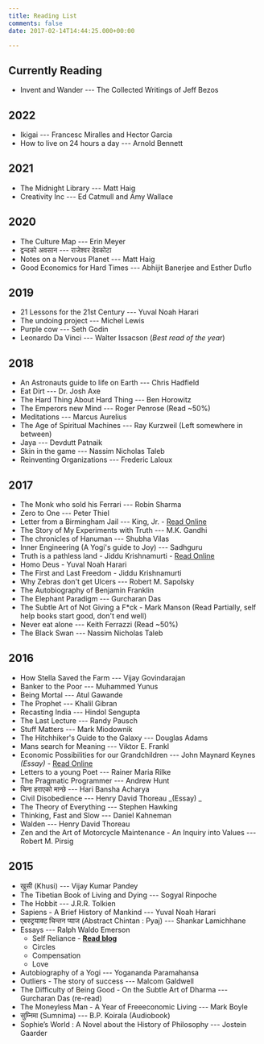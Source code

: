 ```yaml
---
title: Reading List
comments: false
date: 2017-02-14T14:44:25.000+00:00

---
```

## Currently Reading 

* Invent and Wander --- The Collected Writings of Jeff Bezos

## 2022

* Ikigai --- Francesc Miralles and Hector Garcia
* How to live on 24 hours a day --- Arnold Bennett

## 2021

* The Midnight Library --- Matt Haig
* Creativity Inc --- Ed Catmull and Amy Wallace

## 2020

* The Culture Map --- Erin Meyer
* द्वन्दको अवसान --- राजेश्वर देवकोटा
* Notes on a Nervous Planet --- Matt Haig
* Good Economics for Hard Times --- Abhijit Banerjee and Esther Duflo

## 2019

* 21 Lessons for the 21st Century --- Yuval Noah Harari
* The undoing project --- Michel Lewis
* Purple cow --- Seth Godin
* Leonardo Da Vinci --- Walter Issacson (_Best read of the year_)

## 2018

* An Astronauts guide to life on Earth --- Chris Hadfield
* Eat Dirt --- Dr. Josh Axe
* The Hard Thing About Hard Thing --- Ben Horowitz
* The Emperors new Mind --- Roger Penrose (Read \~50%)
* Meditations --- Marcus Aurelius
* The Age of Spiritual Machines --- Ray Kurzweil (Left somewhere in between)
* Jaya --- Devdutt Patnaik
* Skin in the game --- Nassim Nicholas Taleb
* Reinventing Organizations --- Frederic Laloux

## 2017

* The Monk who sold his Ferrari --- Robin Sharma
* Zero to One --- Peter Thiel
* Letter from a Birmingham Jail --- King, Jr. - [Read Online](https://www.africa.upenn.edu/Articles_Gen/Letter_Birmingham.html)
* The Story of My Experiments with Truth --- M.K. Gandhi
* The chronicles of Hanuman --- Shubha Vilas
* Inner Engineering (A Yogi's guide to Joy) --- Sadhguru
* Truth is a pathless land - Jiddu Krishnamurti - [Read Online](http://www.jkrishnamurti.org/about-krishnamurti/dissolution-speech.php)
* Homo Deus - Yuval Noah Harari
* The First and Last Freedom - Jiddu Krishnamurti
* Why Zebras don't get Ulcers --- Robert M. Sapolsky
* The Autobiography of Benjamin Franklin
* The Elephant Paradigm --- Gurcharan Das
* The Subtle Art of Not Giving a F*ck - Mark Manson (Read Partially, self help books start good, don't end well)
* Never eat alone --- Keith Ferrazzi (Read \~50%)
* The Black Swan --- Nassim Nicholas Taleb

## 2016

* How Stella Saved the Farm --- Vijay Govindarajan
* Banker to the Poor --- Muhammed Yunus
* Being Mortal --- Atul Gawande
* The Prophet --- Khalil Gibran
* Recasting India --- Hindol Sengupta
* The Last Lecture --- Randy Pausch
* Stuff Matters --- Mark Miodownik
* The Hitchhiker's Guide to the Galaxy --- Douglas Adams
* Mans search for Meaning --- Viktor E. Frankl
* Economic Possibilities for our Grandchildren --- John Maynard Keynes _(Essay)_ - [Read Online](http://www.econ.yale.edu/smith/econ116a/keynes1.pdf)
* Letters to a young Poet --- Rainer Maria Rilke
* The Pragmatic Programmer --- Andrew Hunt
* चिना हराएको मान्छे --- Hari Bansha Acharya
* Civil Disobedience --- Henry David Thoreau _(Essay) _
* The Theory of Everything --- Stephen Hawking
* Thinking, Fast and Slow --- Daniel Kahneman
* Walden --- Henry David Thoreau
* Zen and the Art of Motorcycle Maintenance - An Inquiry into Values --- Robert M. Pirsig

## 2015

* खुसी (Khusi) --- Vijay Kumar Pandey
* The Tibetian Book of Living and Dying --- Sogyal Rinpoche
* The Hobbit --- J.R.R. Tolkien
* Sapiens - A Brief History of Mankind --- Yuval Noah Harari
* एबस्ट्रयाक्ट चिन्तन प्याज (Abstract Chintan : Pyaj) --- Shankar Lamichhane
* Essays  --- Ralph Waldo Emerson
  * Self Reliance - [**Read blog**](http://avinash.com.np/2015/07/11/Self-Reliance.html)
  * Circles
  * Compensation
  * Love
* Autobiography of a Yogi --- Yogananda Paramahansa
* Outliers - The story of success --- Malcom Galdwell
* The Difficulty of Being Good - On the Subtle Art of Dharma --- Gurcharan Das (re-read)
* The Moneyless Man - A Year of Freeeconomic Living --- Mark Boyle
* सुम्निमा (Sumnima) --- B.P. Koirala (Audiobook)
* Sophie’s World : A Novel about the History of Philosophy --- Jostein Gaarder